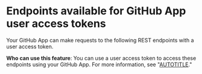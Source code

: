 # Endpoints available for GitHub App user access tokens

Your GitHub App can make requests to the following REST endpoints with a user access token.

**Who can use this feature**: You can use a user access token to access these endpoints using your GitHub App. For more information, see "[AUTOTITLE](/apps/creating-github-apps/authenticating-with-a-github-app/authenticating-with-a-github-app-on-behalf-of-a-user)."
